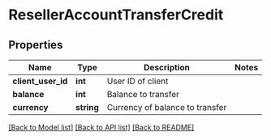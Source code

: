 # ResellerAccountTransferCredit

## Properties
Name | Type | Description | Notes
------------ | ------------- | ------------- | -------------
**client_user_id** | **int** | User ID of client | 
**balance** | **int** | Balance to transfer | 
**currency** | **string** | Currency of balance to transfer | 

[[Back to Model list]](../README.md#documentation-for-models) [[Back to API list]](../README.md#documentation-for-api-endpoints) [[Back to README]](../README.md)


